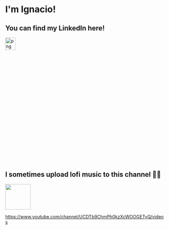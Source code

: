 # I'm Ignacio!

## You can find my LinkedIn here!

<!--
**IgnaciodosSantosClaro/IgnaciodosSantosClaro** is a ✨ _special_ ✨ repository because its `README.md` (this file) appears on your GitHub profile.

Here are some ideas to get you started:

- 🔭 I’m currently working on ...
- 🌱 I’m currently learning ...
- 👯 I’m looking to collaborate on ...
- 🤔 I’m looking for help with ...
- 💬 Ask me about ...
- 📫 How to reach me: ...
- 😄 Pronouns: ...
- ⚡ Fun fact: ...
-->

<img width = "25%" align="center" alt="png" height="10%" src="https://user-images.githubusercontent.com/56144936/160723485-c34f1ded-b01c-4c99-aea3-92405fe83d2a.png" />



## I sometimes upload lofi music to this channel 🎵🐑

<img id="img" draggable="false" class="style-scope yt-img-shadow" width="80" alt="" src="https://yt3.ggpht.com/ytc/AKedOLSqGlqrf06sYtUHiZBfrwAXxUBusQOzzTT6GKT9=s88-c-k-c0x00ffffff-no-rj">

https://www.youtube.com/channel/UCDTb9ChmPh0kzXcWOOGETyQ/videos

